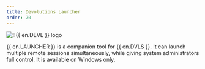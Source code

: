 ```yaml
---
title: Devolutions Launcher
order: 70
---
```

![!!{{ en.DEVL }} logo](https://webdevolutions.blob.core.windows.net/images/projects/launcher/logos/launcher-color-shadow.svg)

{{ en.LAUNCHER }} is a companion tool for {{ en.DVLS }}. It can launch multiple remote sessions simultaneously, while giving system administrators full control. It is available on Windows only.
